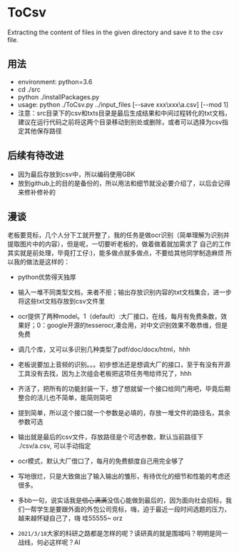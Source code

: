 # ToCsv
Extracting the content of files in the given directory and save it to the csv file.
## 用法
- environment: python=3.6
- cd ./src
- python ./installPackages.py
- usage: python ./ToCsv.py ../input_files [--save xxx\xxx\a.csv] [--mod 1]
- 注意：src目录下的csv和txts目录是最后生成结果和中间过程转化的txt文档，建议在运行代码之前将这两个目录移动到别处或删除，或者可以选择为csv指定其他保存路径
## 后续有待改进
- 因为最后存放到csv中，所以编码使用GBK
- 放到github上的目的是备份的，所以用法和细节就没必要介绍了，以后会记得来修补修补的
## 漫谈
老板要竞标，几个人分下工就开整了，我的任务是做ocr识别（简单理解为识别并提取图片中的内容），但是呢，一切要听老板的，做着做着就加需求了
自己的工作其实就是前处理，毕竟打工仔:)，能多做点就多做点，不要给其他同学制造麻烦
所以我的做法是这样的：
- python优势得天独厚
- 输入一堆不同类型文档，来者不拒；输出存放识别内容的txt文档集合，进一步将这些txt文档存放到csv文件里
- ocr提供了两种model。1（default）:大厂接口，在线，每月有免费条数，效果好；0：google开源的tesserocr,凑合用，对中文识别效果不敢恭维，但是免费
- 调几个库，又可以多识别几种类型了pdf/doc/docx/html，hhh
- 老板说要加上音频的识别。。。初步想法还是想调大厂的接口，至于有没有开源工具没有去找，因为上次组会老板把这项任务甩给师兄了，hhh
- 齐活了，把所有的功能封装一下，想了想就留一个接口给同门用吧，毕竟后期整合的活儿也不简单，能简则简吧
- 提到简单，所以这个接口就一个参数是必填的，存放一堆文件的路径名，其余参数可选
- 输出就是最后的csv文件，存放路径是个可选参数，默认当前路径下 ./csv/a.csv, 可以手动指定
- ocr模式，默认大厂借口了，每月的免费额度自己用完全够了
- 写地很烂，只是大致做出了输入输出的雏形，有待优化的细节和性能的考虑还很多。
- 多bb一句，说实话我是~~信心满满~~没信心能做到最后的，因为面向社会招标，我们一帮学生是要跟外面的外包公司竞标，嗨，迫于最近一段时间选题的压力，越来越怀疑自己了，嗨 哇55555~ orz

- `2021/3/18`大家的科研之路都是怎样的呢？读研真的就是围城吗？明明是同一战线，何必这样呢？AI
